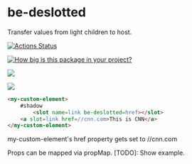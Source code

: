 # be-deslotted

Transfer values from light children to host.

[![Actions Status](https://github.com/bahrus/be-deslotted/workflows/CI/badge.svg)](https://github.com/bahrus/be-deslotted/actions?query=workflow%3ACI)

[![How big is this package in your project?](https://img.shields.io/bundlephobia/minzip/be-deslotted?style=for-the-badge)](https://bundlephobia.com/result?p=be-deslotted)

<img src="http://img.badgesize.io/https://cdn.jsdelivr.net/npm/be-deslotted?compression=gzip">

<a href="https://nodei.co/npm/be-deslotted/"><img src="https://nodei.co/npm/be-deslotted.png"></a>

```html
<my-custom-element>
    #shadow
        <slot name=link be-deslotted=href></slot>
    <a slot=link href=//cnn.com>This is CNN</a>
</my-custom-element>
```

my-custom-element's href property gets set to //cnn.com

Props can be mapped via propMap.  [TODO]:  Show example.